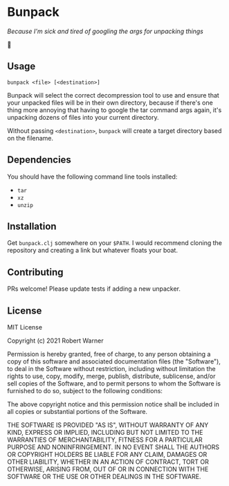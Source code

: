 # Bunpack

_Because I'm sick and tired of googling the args for unpacking things_

🐰

## Usage

`bunpack <file> [<destination>]`

Bunpack will select the correct decompression tool to use and ensure that your 
unpacked files will be in their own directory, because if there's one thing more
annoying that having to google the tar command args again, it's unpacking dozens
of files into your current directory.

Without passing `<destination>`, `bunpack` will create a target directory based
on the filename.

## Dependencies

You should have the following command line tools installed:
* `tar`
* `xz`
* `unzip`

## Installation

Get `bunpack.clj` somewhere on your `$PATH`. I would recommend cloning the 
repository and creating a link but whatever floats your boat.

## Contributing

PRs welcome! Please update tests if adding a new unpacker.

## License

MIT License

Copyright (c) 2021 Robert Warner

Permission is hereby granted, free of charge, to any person obtaining a copy
of this software and associated documentation files (the "Software"), to deal
in the Software without restriction, including without limitation the rights
to use, copy, modify, merge, publish, distribute, sublicense, and/or sell
copies of the Software, and to permit persons to whom the Software is
furnished to do so, subject to the following conditions:

The above copyright notice and this permission notice shall be included in all
copies or substantial portions of the Software.

THE SOFTWARE IS PROVIDED "AS IS", WITHOUT WARRANTY OF ANY KIND, EXPRESS OR
IMPLIED, INCLUDING BUT NOT LIMITED TO THE WARRANTIES OF MERCHANTABILITY,
FITNESS FOR A PARTICULAR PURPOSE AND NONINFRINGEMENT. IN NO EVENT SHALL THE
AUTHORS OR COPYRIGHT HOLDERS BE LIABLE FOR ANY CLAIM, DAMAGES OR OTHER
LIABILITY, WHETHER IN AN ACTION OF CONTRACT, TORT OR OTHERWISE, ARISING FROM,
OUT OF OR IN CONNECTION WITH THE SOFTWARE OR THE USE OR OTHER DEALINGS IN THE
SOFTWARE.
